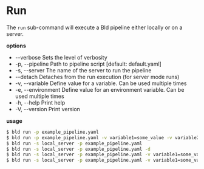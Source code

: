 # Run
The `run` sub-command will execute a Bld pipeline either locally or on a server.

__options__
* --verbose                    Sets the level of verbosity
* -p, --pipeline <PIPELINE>        Path to pipeline script [default: default.yaml]
* -s, --server <SERVER>            The name of the server to run the pipeline
* --detach                     Detaches from the run execution (for server mode runs)
* -v, --variable <VARIABLES>       Define value for a variable. Can be used multiple times
* -e, --environment <ENVIRONMENT>  Define value for an environment variable. Can be used multiple times
* -h, --help                       Print help
* -V, --version                    Print version

__usage__
```bash
$ bld run -p example_pipeline.yaml
$ bld run -p example_pipeline.yaml -v variable1=some_value -v variable2=some_value -e env_variable=some_value
$ bld run -s local_server -p example_pipeline.yaml
$ bld run -s local_server -p example_pipeline.yaml -d
$ bld run -s local_server -p example_pipeline.yaml -v variable1=some_value -v variable2=some_value -e env_variable=some_value
$ bld run -s local_server -p example_pipeline.yaml -v variable1=some_value -v variable2=some_value -e env_variable=some_value -d
```
